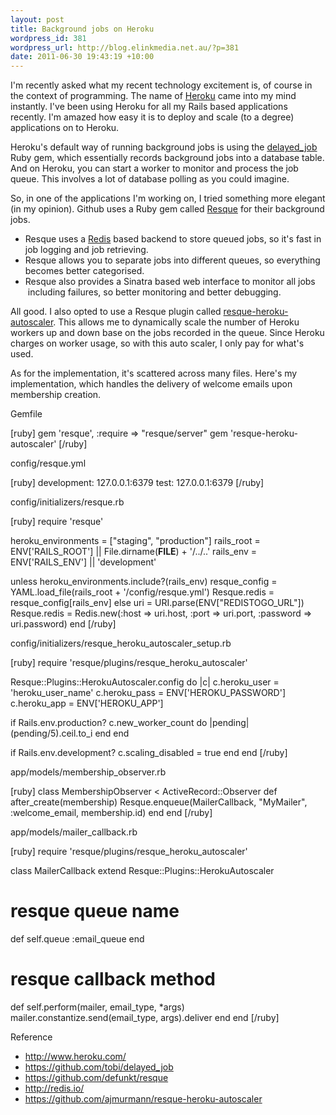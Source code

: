 ```yaml
--- 
layout: post
title: Background jobs on Heroku
wordpress_id: 381
wordpress_url: http://blog.elinkmedia.net.au/?p=381
date: 2011-06-30 19:43:19 +10:00
---
```

I'm recently asked what my recent technology excitement is, of course in the context of programming. The name of <a href="http://www.heroku.com/" target="_blank">Heroku</a> came into my mind instantly. I've been using Heroku for all my Rails based applications recently. I'm amazed how easy it is to deploy and scale (to a degree) applications on to Heroku.

Heroku's default way of running background jobs is using the <a href="https://github.com/tobi/delayed_job" target="_blank">delayed_job</a> Ruby gem, which essentially records background jobs into a database table. And on Heroku, you can start a worker to monitor and process the job queue. This involves a lot of database polling as you could imagine.

So, in one of the applications I'm working on, I tried something more elegant (in my opinion). Github uses a Ruby gem called <a href="https://github.com/defunkt/resque" target="_blank">Resque</a> for their background jobs.
<ul>
	<li>Resque uses a <a href="http://redis.io/" target="_blank">Redis</a> based backend to store queued jobs, so it's fast in job logging and job retrieving.</li>
	<li>Resque allows you to separate jobs into different queues, so everything becomes better categorised.</li>
	<li>Resque also provides a Sinatra based web interface to monitor all jobs  including failures, so better monitoring and better debugging.</li>
</ul>
All good. I also opted to use a Resque plugin called <a href="https://github.com/ajmurmann/resque-heroku-autoscaler" target="_blank">resque-heroku-autoscaler</a>. This allows me to dynamically scale the number of Heroku workers up and down base on the jobs recorded in the queue. Since Heroku charges on worker usage, so with this auto scaler, I only pay for what's used.

As for the implementation, it's scattered across many files. Here's my implementation, which handles the delivery of welcome emails upon membership creation.

Gemfile

[ruby]
gem 'resque', :require =&gt; &quot;resque/server&quot;
gem 'resque-heroku-autoscaler'
[/ruby]

config/resque.yml

[ruby]
development: 127.0.0.1:6379
test: 127.0.0.1:6379
[/ruby]

config/initializers/resque.rb

[ruby]
require 'resque'

heroku_environments = [&quot;staging&quot;, &quot;production&quot;]
rails_root = ENV['RAILS_ROOT'] || File.dirname(__FILE__) + '/../..'
rails_env = ENV['RAILS_ENV'] || 'development'

unless heroku_environments.include?(rails_env)
  resque_config = YAML.load_file(rails_root + '/config/resque.yml')
  Resque.redis = resque_config[rails_env]
else
  uri = URI.parse(ENV[&quot;REDISTOGO_URL&quot;])
  Resque.redis = Redis.new(:host =&gt; uri.host, :port =&gt; uri.port, :password =&gt; uri.password)
end
[/ruby]

config/initializers/resque_heroku_autoscaler_setup.rb

[ruby]
require 'resque/plugins/resque_heroku_autoscaler'

Resque::Plugins::HerokuAutoscaler.config do |c|
  c.heroku_user = 'heroku_user_name'
  c.heroku_pass = ENV['HEROKU_PASSWORD']
  c.heroku_app  = ENV['HEROKU_APP']

  if Rails.env.production?
    c.new_worker_count do |pending|
      (pending/5).ceil.to_i
    end
  end

  if Rails.env.development?
    c.scaling_disabled = true
  end
end
[/ruby]

app/models/membership_observer.rb

[ruby]
class MembershipObserver &lt; ActiveRecord::Observer
  def after_create(membership)
    Resque.enqueue(MailerCallback, &quot;MyMailer&quot;, :welcome_email, membership.id)
  end
end
[/ruby]

app/models/mailer_callback.rb

[ruby]
require 'resque/plugins/resque_heroku_autoscaler'

class MailerCallback
  extend Resque::Plugins::HerokuAutoscaler

  # resque queue name
  def self.queue
    :email_queue
  end

  # resque callback method
  def self.perform(mailer, email_type, *args)
    mailer.constantize.send(email_type, args).deliver
  end
end
[/ruby]

Reference
<ul>
	<li><a href="http://www.heroku.com/" target="_blank">http://www.heroku.com/</a></li>
	<li><a href="https://github.com/tobi/delayed_job" target="_blank">https://github.com/tobi/delayed_job</a></li>
	<li><a href="https://github.com/defunkt/resque" target="_blank">https://github.com/defunkt/resque</a></li>
	<li><a href="http://redis.io/" target="_blank">http://redis.io/</a></li>
	<li><a href="https://github.com/ajmurmann/resque-heroku-autoscaler" target="_blank">https://github.com/ajmurmann/resque-heroku-autoscaler</a></li>
</ul>
